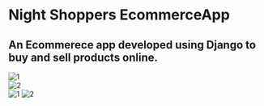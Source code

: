 # Night Shoppers EcommerceApp

<h2>An Ecommerece app developed using Django to buy and sell products online.</h2>



![1](https://user-images.githubusercontent.com/63545094/195881594-b96375a6-0b68-41f9-98e9-1deb63429b94.PNG)
<br>
![2](https://user-images.githubusercontent.com/63545094/195881606-54813b5e-86dd-4b92-9576-789a0a1f94dd.PNG)<br>
![1](https://user-images.githubusercontent.com/63545094/229298820-806ccb6c-ce06-4cf8-90bb-7623f999c340.png)
![2](https://user-images.githubusercontent.com/63545094/229298832-0f9b846f-0a84-4a2b-8cb7-d590d041936d.png)
